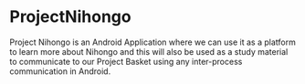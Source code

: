 # ProjectNihongo

Project Nihongo is an Android Application where we can use it as a platform to learn more about Nihongo and this will also be used as a study material to communicate to our Project Basket using any inter-process communication in Android.
